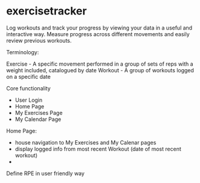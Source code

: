 # exercisetracker
Log workouts and track your progress by viewing your data in a useful and interactive way.
Measure progress across different movements and easily review previous workouts.

Terminology:

Exercise - A specific movement performed in a group of sets of reps with a weight included, catalogued by date
Workout - A group of workouts logged on a specific date

Core functionality
- User Login 
- Home Page
- My Exercises Page
- My Calendar Page


Home Page:
- house navigation to My Exercises and My Calenar pages
- display logged info from most recent Workout (date of most recent workout)
- 


Define RPE in user friendly way

